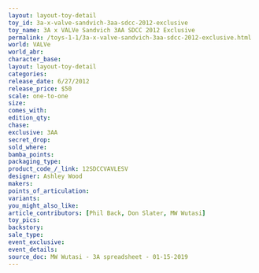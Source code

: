 ```yaml
---
layout: layout-toy-detail 
toy_id: 3a-x-valve-sandvich-3aa-sdcc-2012-exclusive
toy_name: 3A x VALVe Sandvich 3AA SDCC 2012 Exclusive
permalink: /toys-1-1/3a-x-valve-sandvich-3aa-sdcc-2012-exclusive.html
world: VALVe
world_abr: 
character_base: 
layout: layout-toy-detail
categories: 
release_date: 6/27/2012
release_price: $50 
scale: one-to-one
size: 
comes_with: 
edition_qty: 
chase: 
exclusive: 3AA
secret_drop: 
sold_where: 
bamba_points: 
packaging_type: 
product_code_/_link: 12SDCCVAVLESV
designer: Ashley Wood
makers: 
points_of_articulation: 
variants: 
you_might_also_like: 
article_contributors: [Phil Back, Don Slater, MW Wutasi]
toy_pics: 
backstory: 
sale_type: 
event_exclusive: 
event_details: 
source_doc: MW Wutasi - 3A spreadsheet - 01-15-2019
---
```

